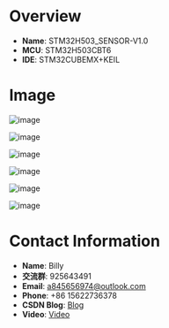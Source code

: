 # Overview
- **Name**: STM32H503_SENSOR-V1.0
- **MCU**: STM32H503CBT6
- **IDE**: STM32CUBEMX+KEIL
 
# Image

![image](https://github.com/user-attachments/assets/b6313a6a-d58f-4d6a-a4be-226f56ba8e35)

![image](https://github.com/user-attachments/assets/0a4a4f48-99c3-466b-bfb9-002357f45764)

![image](https://github.com/user-attachments/assets/369942b1-0862-4bc2-be65-18801c1f96b8)

![image](https://github.com/user-attachments/assets/52c41ec7-a7be-4abd-b569-0a451b701269)

![image](https://github.com/user-attachments/assets/95372e58-a10a-4ecc-84b2-5aeb4d5d894f)

![image](https://github.com/user-attachments/assets/595afb1a-0b5a-465b-bb3a-83c0afabd38e)








# Contact Information

- **Name**: Billy
- **交流群**: 925643491
- **Email**: a845656974@outlook.com
- **Phone**: +86 15622736378
- **CSDN Blog**: [Blog](https://blog.csdn.net/qq_24312945)
- **Video**: [Video](https://space.bilibili.com/26152390)








